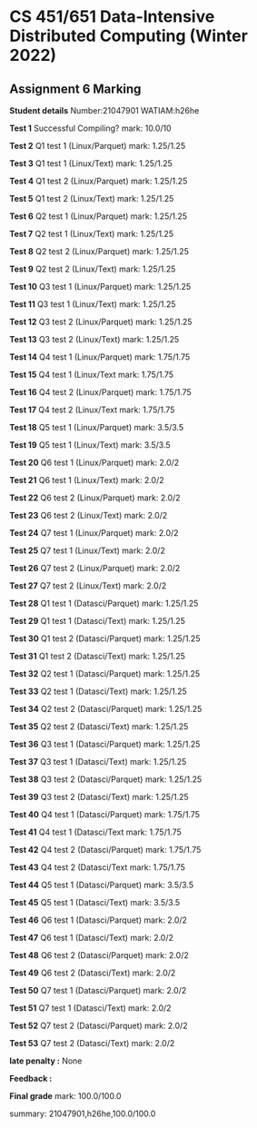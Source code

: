 # CS 451/651 Data-Intensive Distributed Computing (Winter 2022)
## Assignment 6 Marking

**Student details**
Number:21047901
WATIAM:h26he

**Test 1** Successful Compiling? mark: 10.0/10

**Test 2** Q1 test 1 (Linux/Parquet) mark: 1.25/1.25

**Test 3** Q1 test 1 (Linux/Text) mark: 1.25/1.25

**Test 4** Q1 test 2 (Linux/Parquet) mark: 1.25/1.25

**Test 5** Q1 test 2 (Linux/Text) mark: 1.25/1.25

**Test 6** Q2 test 1 (Linux/Parquet) mark: 1.25/1.25

**Test 7** Q2 test 1 (Linux/Text) mark: 1.25/1.25

**Test 8** Q2 test 2 (Linux/Parquet) mark: 1.25/1.25

**Test 9** Q2 test 2 (Linux/Text) mark: 1.25/1.25

**Test 10** Q3 test 1 (Linux/Parquet) mark: 1.25/1.25

**Test 11** Q3 test 1 (Linux/Text) mark: 1.25/1.25

**Test 12** Q3 test 2 (Linux/Parquet) mark: 1.25/1.25

**Test 13** Q3 test 2 (Linux/Text) mark: 1.25/1.25

**Test 14** Q4 test 1 (Linux/Parquet) mark: 1.75/1.75

**Test 15** Q4 test 1 (Linux/Text mark: 1.75/1.75

**Test 16** Q4 test 2 (Linux/Parquet) mark: 1.75/1.75

**Test 17** Q4 test 2 (Linux/Text mark: 1.75/1.75

**Test 18** Q5 test 1 (Linux/Parquet) mark: 3.5/3.5

**Test 19** Q5 test 1 (Linux/Text) mark: 3.5/3.5

**Test 20** Q6 test 1 (Linux/Parquet) mark: 2.0/2

**Test 21** Q6 test 1 (Linux/Text) mark: 2.0/2

**Test 22** Q6 test 2 (Linux/Parquet) mark: 2.0/2

**Test 23** Q6 test 2 (Linux/Text) mark: 2.0/2

**Test 24** Q7 test 1 (Linux/Parquet) mark: 2.0/2

**Test 25** Q7 test 1 (Linux/Text) mark: 2.0/2

**Test 26** Q7 test 2 (Linux/Parquet) mark: 2.0/2

**Test 27** Q7 test 2 (Linux/Text) mark: 2.0/2

**Test 28** Q1 test 1 (Datasci/Parquet) mark: 1.25/1.25

**Test 29** Q1 test 1 (Datasci/Text) mark: 1.25/1.25

**Test 30** Q1 test 2 (Datasci/Parquet) mark: 1.25/1.25

**Test 31** Q1 test 2 (Datasci/Text) mark: 1.25/1.25

**Test 32** Q2 test 1 (Datasci/Parquet) mark: 1.25/1.25

**Test 33** Q2 test 1 (Datasci/Text) mark: 1.25/1.25

**Test 34** Q2 test 2 (Datasci/Parquet) mark: 1.25/1.25

**Test 35** Q2 test 2 (Datasci/Text) mark: 1.25/1.25

**Test 36** Q3 test 1 (Datasci/Parquet) mark: 1.25/1.25

**Test 37** Q3 test 1 (Datasci/Text) mark: 1.25/1.25

**Test 38** Q3 test 2 (Datasci/Parquet) mark: 1.25/1.25

**Test 39** Q3 test 2 (Datasci/Text) mark: 1.25/1.25

**Test 40** Q4 test 1 (Datasci/Parquet) mark: 1.75/1.75

**Test 41** Q4 test 1 (Datasci/Text mark: 1.75/1.75

**Test 42** Q4 test 2 (Datasci/Parquet) mark: 1.75/1.75

**Test 43** Q4 test 2 (Datasci/Text mark: 1.75/1.75

**Test 44** Q5 test 1 (Datasci/Parquet) mark: 3.5/3.5

**Test 45** Q5 test 1 (Datasci/Text) mark: 3.5/3.5

**Test 46** Q6 test 1 (Datasci/Parquet) mark: 2.0/2

**Test 47** Q6 test 1 (Datasci/Text) mark: 2.0/2

**Test 48** Q6 test 2 (Datasci/Parquet) mark: 2.0/2

**Test 49** Q6 test 2 (Datasci/Text) mark: 2.0/2

**Test 50** Q7 test 1 (Datasci/Parquet) mark: 2.0/2

**Test 51** Q7 test 1 (Datasci/Text) mark: 2.0/2

**Test 52** Q7 test 2 (Datasci/Parquet) mark: 2.0/2

**Test 53** Q7 test 2 (Datasci/Text) mark: 2.0/2

**late penalty :** None

**Feedback :** 

**Final grade**
mark: 100.0/100.0

summary: 21047901,h26he,100.0/100.0